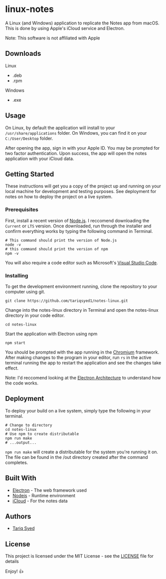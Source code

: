 
# linux-notes
A Linux (and Windows) application to replicate the Notes app from macOS. This is done by using Apple's iCloud service and Electron.


Note: This software is not affiliated with Apple

## Downloads
Linux
- .deb
- .rpm

Windows
- .exe

## Usage
On Linux, by default the application will install to your `/usr/share/applications` folder.
On Windows, you can find it on your `C:/User/Desktop` folder.

After opening the app, sign in with your Apple ID. You may be prompted for two factor authentication. Upon success, the app will open the notes application with your iCloud data.

## Getting Started

These instructions will get you a copy of the project up and running on your local machine for development and testing purposes. See deployment for notes on how to deploy the project on a live system.

### Prerequisites

First, install a recent version of [Node.js](https://nodejs.org/en/download/). I reccomend downloading the `Current` or `LTS` version. Once downloaded, run through the installer and confirm everything works by typing the following command in Terminal.
```
# This command should print the version of Node.js
node -v
# this command should print the version of npm
npm -v
```

You will also require a code editor such as Microsoft's [Visual Studio Code](https://code.visualstudio.com/download).

### Installing

To get the development environment running, clone the repository to your computer using git.

```
git clone https://github.com/tariqsyed1/notes-linux.git
```

Change into the notes-linux directory in Terminal and open the notes-linux directory in your code editor.

```
cd notes-linux
```
Start the application with Electron using npm

```
npm start
```

You should be prompted with the app running in the [Chromium](https://en.wikipedia.org/wiki/Chromium_(web_browser)) framework. 
After making changes to the program in your editor, run `rs` in the active terminal running the app to restart the application and see the changes take effect.

Note: I'd reccomend looking at the [Electron Architecture](https://www.electronjs.org/docs/tutorial/application-architecture) to understand how the code works.

## Deployment

To deploy your build on a live system, simply type the following in your terminal.
```
# Change to directory
cd notes-linux
# Use npm to create distributable 
npm run make
# ...output...
```
`npm run make` will create a distributable for the system you're running it on. The file can be found in the /out directory created after the command completes.

## Built With

* [Electron](https://www.electronjs.org/) - The web framework used
* [Nodejs](https://nodejs.org) - Runtime environment
* [iCloud](https://apple,ca/icloud) - For the notes data

## Authors

* [Tariq Syed](https://github.com/tariqsyed1)


## License

This project is licensed under the MIT License - see the [LICENSE](LICENSE) file for details

Enjoy! :+1:
